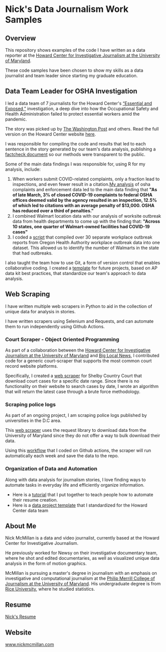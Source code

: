 # Nick's Data Journalism Work Samples

## Overview

This repository shows examples of the code I have written as a data reporter at the [Howard Center for Investigative Journalism at the University of Maryland](https://merrill.umd.edu/about-merrill/signature-programs/the-howard-center-for-investigative-journalism/).

These code samples have been chosen to show my skills as a data journalist and team leader since starting my graduate education.

## Data Team Leader for OSHA Investigation

I led a data team of 7 journalists for the Howard Center's [“Essential and Exposed,”](https://cnsmaryland.org/essential-and-exposed/) investigation, a deep dive into how the Occupational Safety and Health Administration failed to protect essential workers amid the pandemic.

The story was picked up by [The Washington Post](https://www.washingtonpost.com/business/walmart-sales-soared-essential-workers-got-scant-protection/2021/05/12/a4fe5d6a-b33f-11eb-bc96-fdf55de43bef_story.html) and others. Read the full version on the Howard Center website [here](https://cnsmaryland.org/2021/05/12/as-walmart-sales-soared-workers-got-scant-covid-19-protection-from-osha/).

I was responsible for compiling the code and results that led to each sentence in the story generated by our team's data analysis, publishing a [factcheck document](https://howard-center-investigations.github.io/essential_and_exposed/osha_walmart/index.html) so our methods were transparent to the public.

Some of the main data findings I was responsible for, using R for my analysis, include:

1. When workers submit COVID-related complaints, only a fraction lead to inspections, and even fewer result in a citation.[My analysis](https://github.com/ndmvisuals/data_journalism_portfolio/blob/main/osha_investigation/osha_complaints_pipeline.Rmd) of osha complaints and enforcement data led to the main data finding that **"As of late March, 3% of closed COVID-19 complaints to federal OSHA offices deemed valid by the agency resulted in an inspection, 12.5% of which led to citations with an average penalty of $13,000. OSHA has reduced over a third of penalties."**
2. I combined Walmart location data with our analysis of worksite outbreak data from health departments to come up with the finding that: **"Across 10 states, one quarter of Walmart-owned facilities had COVID-19 cases"**
3. I coded a [script](https://github.com/ndmvisuals/data_journalism_portfolio/blob/main/osha_investigation/combining_oregon_outbreak_reports.Rmd) that compiled over 30 separate workplace outbreak reports from Oregon Health Authority workplace outbreak data into one dataset. This allowed us to identify the number of Walmarts in the state that had outbreaks.

I also taught the team how to use Git, a form of version control that enables collaborative coding. I created a [template](https://github.com/ndmvisuals/data_analysis_template) for future projects, based on AP data kit best practices, that standardize our team's approach to data analysis.

## Web Scraping

I have written multiple web scrapers in Python to aid in the collection of unique data for analysis in stories.

I have written scrapers using Selenium and Requests, and can automate them to run independently using Github Actions.

### Court Scraper - Object Oriented Programming

As part of a collaboration between the [Howard Center for Investigative Journalism at the University of Maryland](https://merrill.umd.edu/about-merrill/signature-programs/the-howard-center-for-investigative-journalism/) and [Big Local News](https://biglocalnews.org/#/login), I contributed code for a generic court-scraper that supports the most common court record website platforms.

Specifically, I created a [web scraper](https://github.com/ndmvisuals/data_journalism_portfolio/blob/main/web_scraping/Shelby%20Court%20Scraper.ipynb) for Shelby Country Court that download court cases for a specific date range. Since there is no functionality on their website to search cases by date, I wrote an algorithm that will return the latest case through a brute force methodology.

### Scraping police logs

As part of an ongoing project, I am scraping police logs published by universities in the D.C area.

This [web scraper](https://github.com/ndmvisuals/data_journalism_portfolio/blob/main/web_scraping/umd_scraper.ipynb) uses the request library to download data from the University of Maryland since they do not offer a way to bulk download their data.

Using this [workflow](https://github.com/ndmvisuals/data_journalism_portfolio/blob/main/web_scraping/automated_scraper_github_action.txt) that I coded on Github actions, the scraper will run automatically each week and save the data to the repo.

### Organization of Data and Automation

Along with data analysis for journalism stories, I love finding ways to automate tasks in everyday life and efficiently organize information.

- Here is a [tutorial](https://github.com/ndmvisuals/data_driven_resume_lesson) that I put together to teach people how to automate their resume creation.
- Here is a [data project template](https://github.com/ndmvisuals/data_analysis_template) that I standardized for the Howard Center data team

## About Me

Nick McMillan is a data and video journalist, currently based at the Howard Center for Investigative Journalism.

He previously worked for Newsy on their investigative documentary team, where he shot and edited documentaries, as well as visualized unique data analysis in the form of motion graphics.

McMillan is pursuing a master's degree in journalism with an emphasis on investigative and computational journalism at the [Philip Merrill College of Journalism at the University of Maryland](https://merrill.umd.edu/). His undergraduate degree is from [Rice University](https://www.rice.edu/), where he studied statistics.

## Resume

[Nick's Resume](https://github.com/ndmvisuals/data_journalism_portfolio/blob/main/resume/NICKS%20RESUME%202021.pdf)

## Website

www.nickmcmillan.com
